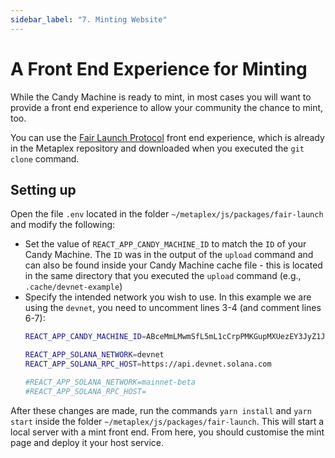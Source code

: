 ```yaml
---
sidebar_label: "7. Minting Website"
---
```

# A Front End Experience for Minting

While the Candy Machine is ready to mint, in most cases you will want to provide a front end experience to allow your community the chance to mint, too.

You can use the [Fair Launch Protocol](../fair-launch/introduction) front end experience, which is already in the Metaplex repository and downloaded when you executed the `git clone` command.

## Setting up

Open the file `.env` located in the folder `~/metaplex/js/packages/fair-launch` and modify the following:

- Set the value of `REACT_APP_CANDY_MACHINE_ID` to match the `ID` of your Candy Machine. The `ID` was in the output of the `upload` command and can also be found inside your Candy Machine cache file - this is located in the same directory that you executed the `upload` command (e.g., `.cache/devnet-example`)
- Specify the intended network you wish to use. In this example we are using the `devnet`, you need to uncomment lines 3-4 (and comment lines 6-7):
    ```bash
    REACT_APP_CANDY_MACHINE_ID=ABceMmLMwmSfL5mL1cCrpPMKGupMXUezEY3JyZ1JSd6h

    REACT_APP_SOLANA_NETWORK=devnet
    REACT_APP_SOLANA_RPC_HOST=https://api.devnet.solana.com

    #REACT_APP_SOLANA_NETWORK=mainnet-beta
    #REACT_APP_SOLANA_RPC_HOST=
    ```

After these changes are made, run the commands `yarn install` and `yarn start` inside the folder `~/metaplex/js/packages/fair-launch`. This will start a local server with a mint front end.  From here, you should customise the mint page and deploy it your host service. 